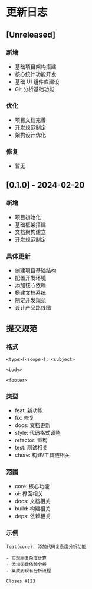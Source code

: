 # 更新日志

## [Unreleased]

### 新增
- 基础项目架构搭建
- 核心统计功能开发
- 基础 UI 组件库建设
- Git 分析基础功能

### 优化
- 项目文档完善
- 开发规范制定
- 架构设计优化

### 修复
- 暂无

## [0.1.0] - 2024-02-20

### 新增
- 项目初始化
- 基础框架搭建
- 文档架构建立
- 开发规范制定

### 具体更新
- 创建项目基础结构
- 配置开发环境
- 添加核心依赖
- 搭建文档系统
- 制定开发规范
- 设计产品路线图

## 提交规范

### 格式
```
<type>(<scope>): <subject>

<body>

<footer>
```

### 类型
- feat: 新功能
- fix: 修复
- docs: 文档更新
- style: 代码格式调整
- refactor: 重构
- test: 测试相关
- chore: 构建/工具链相关

### 范围
- core: 核心功能
- ui: 界面相关
- docs: 文档相关
- build: 构建相关
- deps: 依赖相关

### 示例
```
feat(core): 添加代码复杂度分析功能

- 实现圈复杂度计算
- 添加函数依赖分析
- 集成到现有分析流程

Closes #123
```
